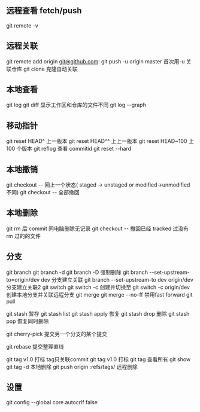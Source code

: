 ## 远程查看 fetch/push 
git remote -v

## 远程关联
git remote add origin git@github.com:<url>
git push -u origin master 首次用-u 关联仓库
git clone <url> 克隆自动关联

## 本地查看
git log
git diff <onefile> 显示工作区和仓库的文件不同
git log --graph

## 移动指针
git reset HEAD^ 上一版本
git reset HEAD^^ 上上一版本
git reset HEAD~100 上 100 个版本
git reflog 查看 commitid
git reset --hard <commitid>

## 本地撤销
git checkout -- <file> 回上一个状态( staged -> unstaged or modified->unmodified 不同)
git checkout -- 全部撤回

## 本地删除
git rm <file> 后 commit 同电脑删除无记录
git checkout -- <file> 撤回已经 tracked 过没有 rm 过的的文件

## 分支
git branch
git branch -d <branch>
git branch -D <branch>强制删除
git branch --set-upstream-to=origin/dev dev 分支建立关联
git branch --set-upstream-to dev origin/dev  分支建立关联2
git switch
git switch -c 创建并切换至
git switch -c origin/dev 创建本地分支并关联远程分支
git merge
git merge --no-ff 禁用fast forward
git pull

git stash 暂存
git stash list
git stash apply 恢复
git stash drop 删除
git stash pop 恢复同时删除

git cherry-pick <another commitid> 提交另一个分支的某个提交

git rebase 提交整理直线

git tag v1.0 打标 tag只关联commit
git tag v1.0 <commitid> 打标
git tag 查看所有
git show <tagname>
git tag -d <tagname> 本地删除
git push origin :refs/tags/<tagname> 远程删除


## 设置
git config --global core.autocrlf false

